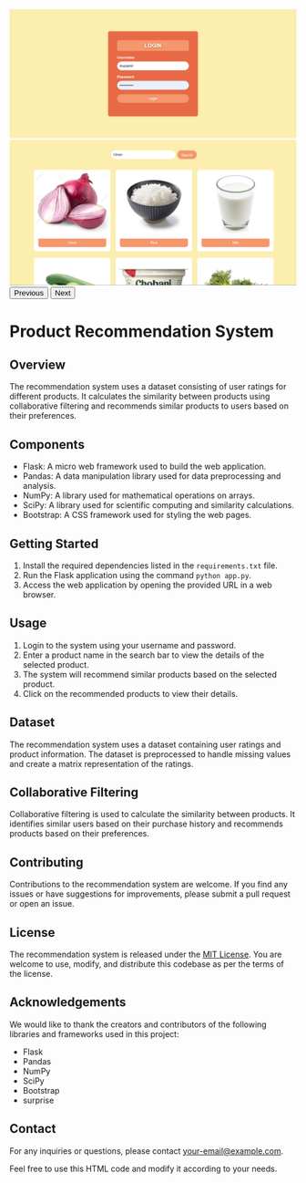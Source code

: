 <!DOCTYPE html>
<html>
<head>
  </head>
<body>
 <div id="myCarousel" class="carousel slide" data-bs-ride="carousel">
        <div class="carousel-inner">
            <div class="carousel-item active">
                <img src="login.png" alt="Login Slide">
            </div>
            <div class="carousel-item">
                <img src="product.png" alt="Product Slide">
            </div>
        </div>
        <button class="carousel-control-prev" type="button" data-bs-target="#myCarousel" data-bs-slide="prev">
            <span class="carousel-control-prev-icon" aria-hidden="true"></span>
            <span class="visually-hidden">Previous</span>
        </button>
        <button class="carousel-control-next" type="button" data-bs-target="#myCarousel" data-bs-slide="next">
            <span class="carousel-control-next-icon" aria-hidden="true"></span>
            <span class="visually-hidden">Next</span>
        </button>
    </div>
  
  
  <h1>Product Recommendation System</h1>

  <h2>Overview</h2>
  <p>
    The recommendation system uses a dataset consisting of user ratings for different products. It calculates the similarity between products using collaborative filtering and recommends similar products to users based on their preferences.
  </p>

  <h2>Components</h2>
  <ul>
    <li>Flask: A micro web framework used to build the web application.</li>
    <li>Pandas: A data manipulation library used for data preprocessing and analysis.</li>
    <li>NumPy: A library used for mathematical operations on arrays.</li>
    <li>SciPy: A library used for scientific computing and similarity calculations.</li>
    <li>Bootstrap: A CSS framework used for styling the web pages.</li>
  </ul>

  <h2>Getting Started</h2>
  <ol>
    <li>Install the required dependencies listed in the <code>requirements.txt</code> file.</li>
    <li>Run the Flask application using the command <code>python app.py</code>.</li>
    <li>Access the web application by opening the provided URL in a web browser.</li>
  </ol>

  <h2>Usage</h2>
  <ol>
    <li>Login to the system using your username and password.</li>
    <li>Enter a product name in the search bar to view the details of the selected product.</li>
    <li>The system will recommend similar products based on the selected product.</li>
    <li>Click on the recommended products to view their details.</li>
  </ol>

  <h2>Dataset</h2>
  <p>
    The recommendation system uses a dataset containing user ratings and product information. The dataset is preprocessed to handle missing values and create a matrix representation of the ratings.
  </p>

  <h2>Collaborative Filtering</h2>
  <p>
    Collaborative filtering is used to calculate the similarity between products. It identifies similar users based on their purchase history and recommends products based on their preferences.
  </p>

  <h2>Contributing</h2>
  <p>
    Contributions to the recommendation system are welcome. If you find any issues or have suggestions for improvements, please submit a pull request or open an issue.
  </p>
  <h2>License</h2>

<p>The recommendation system is released under the <a href="https://opensource.org/licenses/MIT">MIT License</a>. You are welcome to use, modify, and distribute this codebase as per the terms of the license.</p>

<h2>Acknowledgements</h2>

<p>We would like to thank the creators and contributors of the following libraries and frameworks used in this project:</p>

<ul>
  <li>Flask</li>
  <li>Pandas</li>
  <li>NumPy</li>
  <li>SciPy</li>
  <li>Bootstrap</li>
  <li>surprise</li>
</ul>

<h2>Contact</h2>

<p>For any inquiries or questions, please contact <a href="mailto:your-email@example.com">your-email@example.com</a>.</p>
Feel free to use this HTML code and modify it according to your needs.







  
</body>
</html>
